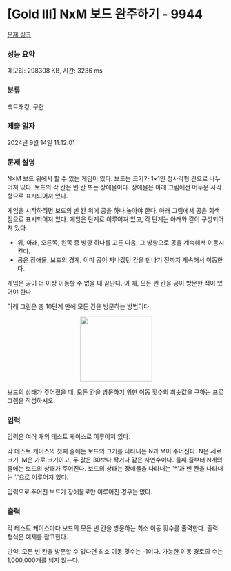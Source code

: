 # [Gold III] NxM 보드 완주하기 - 9944 

[문제 링크](https://www.acmicpc.net/problem/9944) 

### 성능 요약

메모리: 298308 KB, 시간: 3236 ms

### 분류

백트래킹, 구현

### 제출 일자

2024년 9월 14일 11:12:01

### 문제 설명

<p dir="ltr">N×M 보드 위에서 할 수 있는 게임이 있다. 보드는 크기가 1×1인 정사각형 칸으로 나누어져 있다. 보드의 각 칸은 빈 칸 또는 장애물이다. 장애물은 아래 그림에선 어두운 사각형으로 표시되어져 있다.</p>

<p dir="ltr">게임을 시작하려면 보드의 빈 칸 위에 공을 하나 놓아야 한다. 아래 그림에서 공은 회색 점으로 표시되어져 있다. 게임은 단계로 이루어져 있고, 각 단계는 아래와 같이 구성되어져 있다.</p>

<ul dir="ltr">
	<li>위, 아래, 오른쪽, 왼쪽 중 방향 하나를 고른 다음, 그 방향으로 공을 계속해서 이동시킨다.</li>
	<li>공은 장애물, 보드의 경계, 이미 공이 지나갔던 칸을 만나기 전까지 계속해서 이동한다.</li>
</ul>

<p>게임은 공이 더 이상 이동할 수 없을 때 끝난다. 이 때, 모든 빈 칸을 공이 방문한 적이 있어야 한다.</p>

<p>아래 그림은 총 10단계 만에 모든 칸을 방문하는 방법이다.</p>

<p style="text-align: center;"><img alt="" src="https://www.acmicpc.net/upload/images2/fboard.png" style="height: 150px; width: 167px;"></p>

<p>보드의 상태가 주어졌을 때, 모든 칸을 방문하기 위한 이동 횟수의 최솟값을 구하는 프로그램을 작성하시오.</p>

### 입력 

 <p>입력은 여러 개의 테스트 케이스로 이루어져 있다.</p>

<p>각 테스트 케이스의 첫째 줄에는 보드의 크기를 나타내는 N과 M이 주어진다. N은 세로 크기, M은 가로 크기이고, 두 값은 30보다 작거나 같은 자연수이다. 둘째 줄부터 N개의 줄에는 보드의 상태가 주어진다. 보드의 상태는 장애물을 나타내는 '*'과 빈 칸을 나타내는 '.'으로 이루어져 있다.</p>

<p>입력으로 주어진 보드가 장애물로만 이루어진 경우는 없다.</p>

### 출력 

 <p dir="ltr">각 테스트 케이스마다 보드의 모든 빈 칸을 방문하는 최소 이동 횟수를 출력한다. 출력 형식은 예제를 참고한다.</p>

<p dir="ltr">만약, 모든 빈 칸을 방문할 수 없다면 최소 이동 횟수는 -1이다. 가능한 이동 경로의 수는 1,000,000개를 넘지 않는다.</p>

